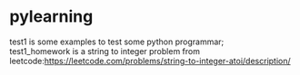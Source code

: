 # pylearning

test1 is some examples to test some python programmar;<br>
test1_homework is a string to integer problem from leetcode:https://leetcode.com/problems/string-to-integer-atoi/description/

